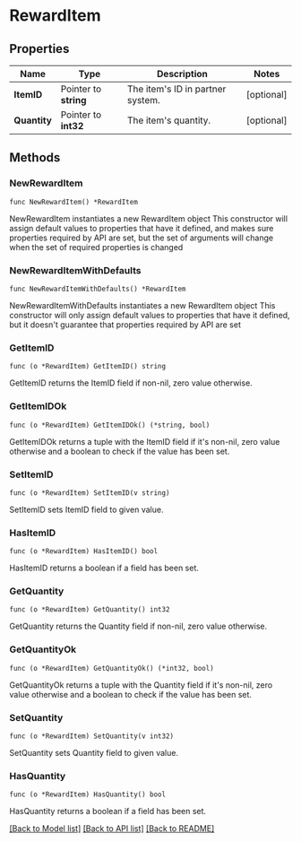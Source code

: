 # RewardItem

## Properties

Name | Type | Description | Notes
------------ | ------------- | ------------- | -------------
**ItemID** | Pointer to **string** | The item&#39;s ID in partner system. | [optional] 
**Quantity** | Pointer to **int32** | The item&#39;s quantity. | [optional] 

## Methods

### NewRewardItem

`func NewRewardItem() *RewardItem`

NewRewardItem instantiates a new RewardItem object
This constructor will assign default values to properties that have it defined,
and makes sure properties required by API are set, but the set of arguments
will change when the set of required properties is changed

### NewRewardItemWithDefaults

`func NewRewardItemWithDefaults() *RewardItem`

NewRewardItemWithDefaults instantiates a new RewardItem object
This constructor will only assign default values to properties that have it defined,
but it doesn't guarantee that properties required by API are set

### GetItemID

`func (o *RewardItem) GetItemID() string`

GetItemID returns the ItemID field if non-nil, zero value otherwise.

### GetItemIDOk

`func (o *RewardItem) GetItemIDOk() (*string, bool)`

GetItemIDOk returns a tuple with the ItemID field if it's non-nil, zero value otherwise
and a boolean to check if the value has been set.

### SetItemID

`func (o *RewardItem) SetItemID(v string)`

SetItemID sets ItemID field to given value.

### HasItemID

`func (o *RewardItem) HasItemID() bool`

HasItemID returns a boolean if a field has been set.

### GetQuantity

`func (o *RewardItem) GetQuantity() int32`

GetQuantity returns the Quantity field if non-nil, zero value otherwise.

### GetQuantityOk

`func (o *RewardItem) GetQuantityOk() (*int32, bool)`

GetQuantityOk returns a tuple with the Quantity field if it's non-nil, zero value otherwise
and a boolean to check if the value has been set.

### SetQuantity

`func (o *RewardItem) SetQuantity(v int32)`

SetQuantity sets Quantity field to given value.

### HasQuantity

`func (o *RewardItem) HasQuantity() bool`

HasQuantity returns a boolean if a field has been set.


[[Back to Model list]](../README.md#documentation-for-models) [[Back to API list]](../README.md#documentation-for-api-endpoints) [[Back to README]](../README.md)



